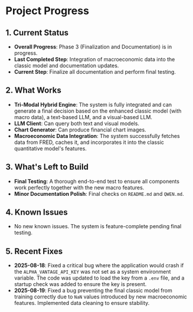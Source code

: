 # Project Progress

## 1. Current Status
- **Overall Progress**: Phase 3 (Finalization and Documentation) is in progress.
- **Last Completed Step**: Integration of macroeconomic data into the classic model and documentation updates.
- **Current Step**: Finalize all documentation and perform final testing.

## 2. What Works
- **Tri-Modal Hybrid Engine**: The system is fully integrated and can generate a final decision based on the enhanced classic model (with macro data), a text-based LLM, and a visual-based LLM.
- **LLM Client**: Can query both text and visual models.
- **Chart Generator**: Can produce financial chart images.
- **Macroeconomic Data Integration**: The system successfully fetches data from FRED, caches it, and incorporates it into the classic quantitative model's features.

## 3. What's Left to Build
- **Final Testing**: A thorough end-to-end test to ensure all components work perfectly together with the new macro features.
- **Minor Documentation Polish**: Final checks on `README.md` and `QWEN.md`.

## 4. Known Issues
- No new known issues. The system is feature-complete pending final testing.

## 5. Recent Fixes
- **2025-08-18**: Fixed a critical bug where the application would crash if the `ALPHA_VANTAGE_API_KEY` was not set as a system environment variable. The code was updated to load the key from a `.env` file, and a startup check was added to ensure the key is present.
- **2025-08-19**: Fixed a bug preventing the final classic model from training correctly due to `NaN` values introduced by new macroeconomic features. Implemented data cleaning to ensure stability.
